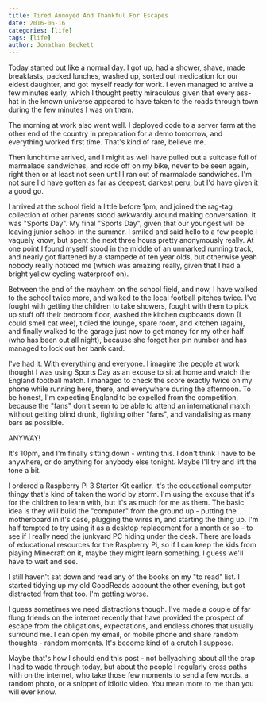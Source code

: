 ```yaml
---
title: Tired Annoyed And Thankful For Escapes
date: 2016-06-16
categories: [life]
tags: [life]
author: Jonathan Beckett
---
```


Today started out like a normal day. I got up, had a shower, shave, made breakfasts, packed lunches, washed up, sorted out medication for our eldest daughter, and got myself ready for work. I even managed to arrive a few minutes early, which I thought pretty miraculous given that every ass-hat in the known universe appeared to have taken to the roads through town during the few minutes I was on them.

The morning at work also went well. I deployed code to a server farm at the other end of the country in preparation for a demo tomorrow, and everything worked first time. That's kind of rare, believe me.

Then lunchtime arrived, and I might as well have pulled out a suitcase full of marmalade sandwiches, and rode off on my bike, never to be seen again, right then or at least not seen until I ran out of marmalade sandwiches. I'm not sure I'd have gotten as far as deepest, darkest peru, but I'd have given it a good go.

I arrived at the school field a little before 1pm, and joined the rag-tag collection of other parents stood awkwardly around making conversation. It was "Sports Day". My final "Sports Day", given that our youngest will be leaving junior school in the summer. I smiled and said hello to a few people I vaguely know, but spent the next three hours pretty anonymously really. At one point I found myself stood in the middle of an unmarked running track, and nearly got flattened by a stampede of ten year olds, but otherwise yeah nobody really noticed me (which was amazing really, given that I had a bright yellow cycling waterproof on).

Between the end of the mayhem on the school field, and now, I have walked to the school twice more, and walked to the local football pitches twice. I've fought with getting the children to take showers, fought with them to pick up stuff off their bedroom floor, washed the kitchen cupboards down (I could smell cat wee), tidied the lounge, spare room, and kitchen (again), and finally walked to the garage just now to get money for my other half (who has been out all night), because she forgot her pin number and has managed to lock out her bank card.

I've had it. With everything and everyone. I imagine the people at work thought I was using Sports Day as an excuse to sit at home and watch the England football match. I managed to check the score exactly twice on my phone while running here, there, and everywhere during the afternoon. To be honest, I'm expecting England to be expelled from the competition, because the "fans" don't seem to be able to attend an international match without getting blind drunk, fighting other "fans", and vandalising as many bars as possible.

ANYWAY!

It's 10pm, and I'm finally sitting down - writing this. I don't think I have to be anywhere, or do anything for anybody else tonight. Maybe I'll try and lift the tone a bit.

I ordered a Raspberry Pi 3 Starter Kit earlier. It's the educational computer thingy that's kind of taken the world by storm. I'm using the excuse that it's for the children to learn with, but it's as much for me as them. The basic idea is they will build the "computer" from the ground up - putting the motherboard in it's case, plugging the wires in, and starting the thing up. I'm half tempted to try using it as a desktop replacement for a month or so - to see if I really need the junkyard PC hiding under the desk. There are loads of educational resources for the Raspberry Pi, so if I can keep the kids from playing Minecraft on it, maybe they might learn something. I guess we'll have to wait and see.

I still haven't sat down and read any of the books on my "to read" list. I started tidying up my old GoodReads account the other evening, but got distracted from that too. I'm getting worse.

I guess sometimes we need distractions though. I've made a couple of far flung friends on the internet recently that have provided the prospect of escape from the obligations, expectations, and endless chores that usually surround me. I can open my email, or mobile phone and share random thoughts - random moments. It's become kind of a crutch I suppose.

Maybe that's how I should end this post - not bellyaching about all the crap I had to wade through today, but about the people I regularly cross paths with on the internet, who take those few moments to send a few words, a random photo, or a snippet of idiotic video. You mean more to me than you will ever know.